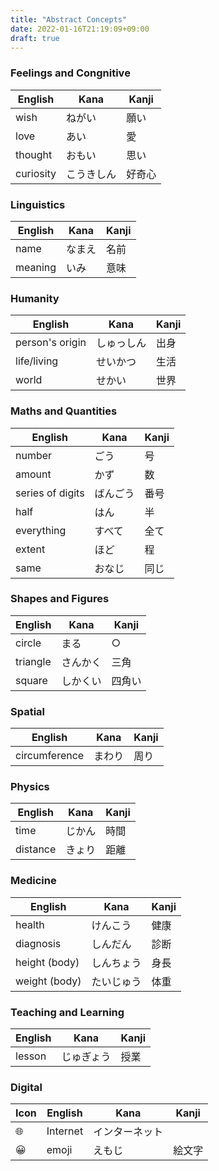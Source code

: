 ```yaml
---
title: "Abstract Concepts"
date: 2022-01-16T21:19:09+09:00
draft: true
---
```

### Feelings and Congnitive
| English   | Kana       | Kanji  |
|-----------|------------|--------|
| wish      | ねがい     | 願い   |
| love      | あい       | 愛     |
| thought   | おもい     | 思い   |
| curiosity | こうきしん | 好奇心 |

### Linguistics
| English | Kana   | Kanji |
|---------|--------|-------|
| name    | なまえ | 名前  |
| meaning | いみ   | 意味  |

### Humanity
| English         | Kana       | Kanji |
|-----------------|------------|-------|
| person's origin | しゅっしん | 出身  |
| life/living     | せいかつ   | 生活  |
| world           | せかい     | 世界  |

### Maths and Quantities
| English          | Kana     | Kanji |
|------------------|----------|-------|
| number           | ごう     | 号    |
| amount           | かず     | 数    |
| series of digits | ばんごう | 番号  |
| half             | はん     | 半    |
| everything       | すべて   | 全て  |
| extent           | ほど     | 程    |
| same             | おなじ   | 同じ  |

### Shapes and Figures
| English  | Kana     | Kanji  |
|----------|----------|--------|
| circle   | まる     | ○     |
| triangle | さんかく | 三角   |
| square   | しかくい | 四角い |

### Spatial
| English       | Kana   | Kanji |
|---------------|--------|-------|
| circumference | まわり | 周り  |

### Physics
| English  | Kana       | Kanji |
|----------|------------|-------|
| time     | じかん     | 時間  |
| distance | きょり     | 距離  |

### Medicine
| English       | Kana       | Kanji |
|---------------|------------|-------|
| health        | けんこう   | 健康  |
| diagnosis     | しんだん   | 診断  |
| height (body) | しんちょう | 身長  |
| weight (body) | たいじゅう | 体重  |

### Teaching and Learning
| English | Kana       | Kanji |
|---------|------------|-------|
| lesson  | じゅぎょう | 授業  |

### Digital
| Icon | English  | Kana           | Kanji  |
|------|----------|----------------|--------|
| 🌐   | Internet | インターネット |        |
| 😀   | emoji    | えもじ         | 絵文字 |
